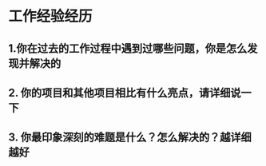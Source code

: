 # 工作经验经历



## 1.你在过去的工作过程中遇到过哪些问题，你是怎么发现并解决的



## 2. 你的项目和其他项目相比有什么亮点，请详细说一下



## 3. 你最印象深刻的难题是什么？怎么解决的？越详细越好



